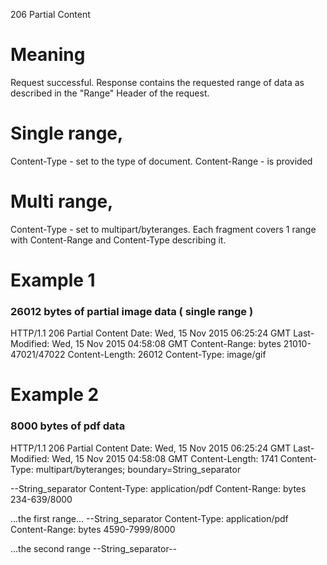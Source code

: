 206 Partial Content

# Meaning
Request successful.
Response contains the requested range of data as described in the "Range" Header of the request.

# Single range,
Content-Type - set to the type of document.
Content-Range - is provided

# Multi range,
Content-Type - set to multipart/byteranges.
Each fragment covers 1 range with Content-Range and Content-Type describing it.

# Example 1
### 26012 bytes of partial image data ( single range )
HTTP/1.1 206 Partial Content
Date: Wed, 15 Nov 2015 06:25:24 GMT
Last-Modified: Wed, 15 Nov 2015 04:58:08 GMT
Content-Range: bytes 21010-47021/47022
Content-Length: 26012
Content-Type: image/gif

# Example 2
### 8000 bytes of pdf data
HTTP/1.1 206 Partial Content
Date: Wed, 15 Nov 2015 06:25:24 GMT
Last-Modified: Wed, 15 Nov 2015 04:58:08 GMT
Content-Length: 1741
Content-Type: multipart/byteranges; boundary=String_separator

--String_separator
Content-Type: application/pdf
Content-Range: bytes 234-639/8000

...the first range...
--String_separator
Content-Type: application/pdf
Content-Range: bytes 4590-7999/8000

...the second range
--String_separator--
